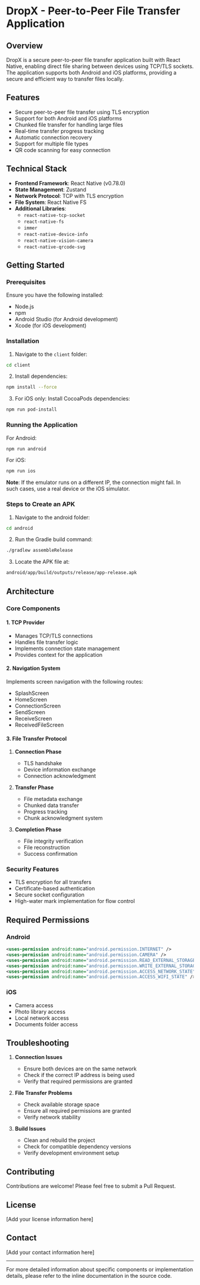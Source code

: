 # DropX - Peer-to-Peer File Transfer Application

## Overview
DropX is a secure peer-to-peer file transfer application built with React Native, enabling direct file sharing between devices using TCP/TLS sockets. The application supports both Android and iOS platforms, providing a secure and efficient way to transfer files locally.

## Features
- Secure peer-to-peer file transfer using TLS encryption
- Support for both Android and iOS platforms
- Chunked file transfer for handling large files
- Real-time transfer progress tracking
- Automatic connection recovery
- Support for multiple file types
- QR code scanning for easy connection

## Technical Stack
- **Frontend Framework**: React Native (v0.78.0)
- **State Management**: Zustand
- **Network Protocol**: TCP with TLS encryption
- **File System**: React Native FS
- **Additional Libraries**:
  - `react-native-tcp-socket`
  - `react-native-fs`
  - `immer`
  - `react-native-device-info`
  - `react-native-vision-camera`
  - `react-native-qrcode-svg`

## Getting Started

### Prerequisites
Ensure you have the following installed:
- Node.js
- npm
- Android Studio (for Android development)
- Xcode (for iOS development)

### Installation

1. Navigate to the `client` folder:
```bash
cd client
```

2. Install dependencies:
```bash
npm install --force
```

3. For iOS only: Install CocoaPods dependencies:
```bash
npm run pod-install
```

### Running the Application

For Android:
```bash
npm run android
```

For iOS:
```bash
npm run ios
```

**Note**: If the emulator runs on a different IP, the connection might fail. In such cases, use a real device or the iOS simulator.

### Steps to Create an APK

1. Navigate to the android folder:
```bash
cd android
```

2. Run the Gradle build command:
```bash
./gradlew assembleRelease
```

3. Locate the APK file at:
```bash
android/app/build/outputs/release/app-release.apk
```

## Architecture

### Core Components

#### 1. TCP Provider
- Manages TCP/TLS connections
- Handles file transfer logic
- Implements connection state management
- Provides context for the application

#### 2. Navigation System
Implements screen navigation with the following routes:
- SplashScreen
- HomeScreen
- ConnectionScreen
- SendScreen
- ReceiveScreen
- ReceivedFileScreen

#### 3. File Transfer Protocol
1. **Connection Phase**
   - TLS handshake
   - Device information exchange
   - Connection acknowledgment

2. **Transfer Phase**
   - File metadata exchange
   - Chunked data transfer
   - Progress tracking
   - Chunk acknowledgment system

3. **Completion Phase**
   - File integrity verification
   - File reconstruction
   - Success confirmation

### Security Features
- TLS encryption for all transfers
- Certificate-based authentication
- Secure socket configuration
- High-water mark implementation for flow control

## Required Permissions

### Android
```xml
<uses-permission android:name="android.permission.INTERNET" />
<uses-permission android:name="android.permission.CAMERA" />
<uses-permission android:name="android.permission.READ_EXTERNAL_STORAGE" />
<uses-permission android:name="android.permission.WRITE_EXTERNAL_STORAGE" />
<uses-permission android:name="android.permission.ACCESS_NETWORK_STATE" />
<uses-permission android:name="android.permission.ACCESS_WIFI_STATE" />
```

### iOS
- Camera access
- Photo library access
- Local network access
- Documents folder access

## Troubleshooting

1. **Connection Issues**
   - Ensure both devices are on the same network
   - Check if the correct IP address is being used
   - Verify that required permissions are granted

2. **File Transfer Problems**
   - Check available storage space
   - Ensure all required permissions are granted
   - Verify network stability

3. **Build Issues**
   - Clean and rebuild the project
   - Check for compatible dependency versions
   - Verify development environment setup

## Contributing
Contributions are welcome! Please feel free to submit a Pull Request.

## License
[Add your license information here]

## Contact
[Add your contact information here]

---
For more detailed information about specific components or implementation details, please refer to the inline documentation in the source code.
